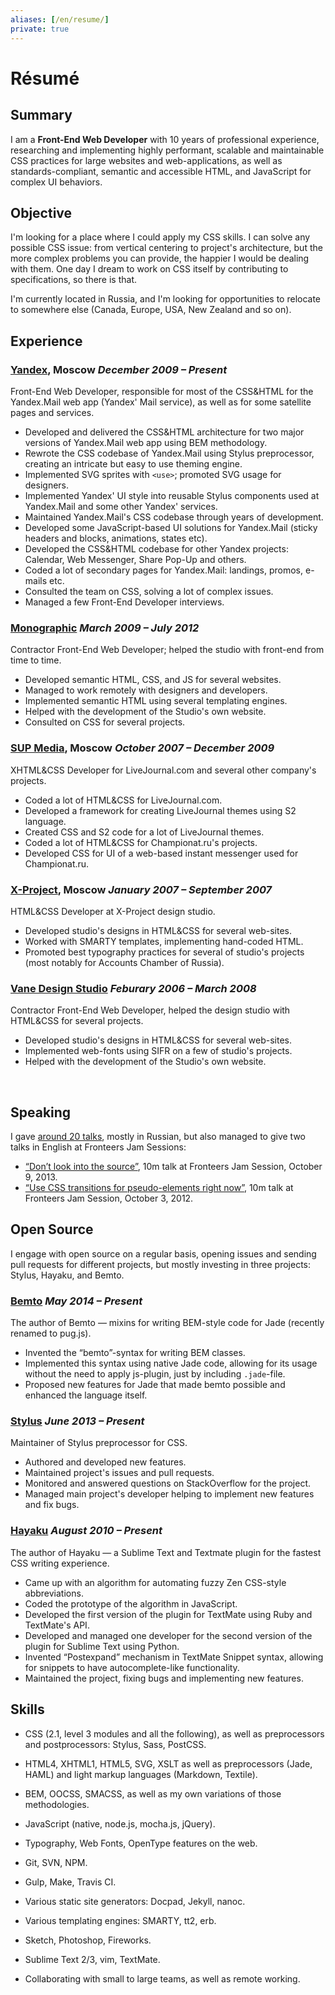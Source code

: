 ```yaml
---
aliases: [/en/resume/]
private: true
---
```


# Résumé

## Summary

I am a **Front-End Web Developer** with 10 years of professional experience, researching and implementing highly performant, scalable and maintainable CSS practices for large websites and web-applications, as well as standards-compliant, semantic and accessible HTML, and JavaScript for complex UI behaviors.


## Objective

I'm looking for a place where I could apply my CSS skills. I can solve any possible CSS issue: from vertical centering to project's architecture, but the more complex problems you can provide, the happier I would be dealing with them. One day I dream to work on CSS itself by contributing to specifications, so there is that.

I'm currently located in Russia, and I'm looking for opportunities to relocate to somewhere else (Canada, Europe, USA, New Zealand and so on).

## Experience

### [Yandex](https://yandex.com/company/), Moscow    _December 2009 – Present_

Front-End Web Developer, responsible for most of the CSS&HTML for the Yandex.Mail web app (Yandex' Mail service), as well as for some satellite pages and services.

- Developed and delivered the CSS&HTML architecture for two major versions of Yandex.Mail web app using BEM methodology.
- Rewrote the CSS codebase of Yandex.Mail using Stylus preprocessor, creating an intricate but easy to use theming engine.
- Implemented SVG sprites with `<use>`; promoted SVG usage for designers.
- Implemented Yandex' UI style into reusable Stylus components used at Yandex.Mail and some other Yandex' services.
- Maintained Yandex.Mail's CSS codebase through years of development.
- Developed some JavaScript-based UI solutions for Yandex.Mail (sticky headers and blocks, animations, states etc).
- Developed the CSS&HTML codebase for other Yandex projects: Calendar, Web Messenger, Share Pop-Up and others.
- Coded a lot of secondary pages for Yandex.Mail: landings, promos, e-mails etc.
- Consulted the team on CSS, solving a lot of complex issues.
- Managed a few Front-End Developer interviews.


### [Monographic](http://monographic.ru)    _March 2009 – July 2012_

Contractor Front-End Web Developer; helped the studio with front-end from time to time.

- Developed semantic HTML, CSS, and JS for several websites.
- Managed to work remotely with designers and developers.
- Implemented semantic HTML using several templating engines.
- Helped with the development of the Studio's own website.
- Consulted on CSS for several projects.

### [SUP Media](https://en.wikipedia.org/wiki/SUP_Media), Moscow    _October 2007 – December 2009_

XHTML&CSS Developer for LiveJournal.com and several other company's projects.

- Coded a lot of HTML&CSS for LiveJournal.com.
- Developed a framework for creating LiveJournal themes using S2 language.
- Created CSS and S2 code for a lot of LiveJournal themes.
- Coded a lot of HTML&CSS for Championat.ru's projects.
- Developed CSS for UI of a web-based instant messenger used for Championat.ru.


### [X-Project](http://www.xproject.ru), Moscow    _January 2007 – September 2007_

HTML&CSS Developer at X-Project design studio.

- Developed studio's designs in HTML&CSS for several web-sites.
- Worked with SMARTY templates, implementing hand-coded HTML.
- Promoted best typography practices for several of studio's projects (most notably for Accounts Chamber of Russia).


### [Vane Design Studio](http://vane.ru)    _Feburary 2006 – March 2008_

Contractor Front-End Web Developer, helped the design studio with HTML&CSS for several projects.

- Developed studio's designs in HTML&CSS for several web-sites.
- Implemented web-fonts using SIFR on a few of studio's projects.
- Helped with the development of the Studio's own website.

<br class="only-print" />

## Speaking

I gave [around 20 talks](http://kizu.ru/talks/), mostly in Russian, but also managed to give two talks in English at Fronteers Jam Sessions:

- [“Don’t look into the source”](https://vimeo.com/77929464), 10m talk at Fronteers Jam Session, October 9, 2013.
- [“Use CSS transitions for pseudo-elements right now”](http://fronteers.nl/congres/2012/jam-session/use-css-transitions-for-pseudo-elements-right-now-roman-komarov), 10m talk at Fronteers Jam Session, October 3, 2012.


## Open Source

I engage with open source on a regular basis, opening issues and sending pull requests for different projects, but mostly investing in three projects: Stylus, Hayaku, and Bemto.


### [Bemto](https://github.com/kizu/bemto)    _May 2014 – Present_

The author of Bemto — mixins for writing BEM-style code for Jade (recently renamed to pug.js).

- Invented the “bemto”-syntax for writing BEM classes.
- Implemented this syntax using native Jade code, allowing for its usage without the need to apply js-plugin, just by including `.jade`-file.
- Proposed new features for Jade that made bemto possible and enhanced the language itself.


### [Stylus](https://github.com/stylus/stylus/)    _June 2013 – Present_

Maintainer of Stylus preprocessor for CSS.

- Authored and developed new features.
- Maintained project's issues and pull requests.
- Monitored and answered questions on StackOverflow for the project.
- Managed main project's developer helping to implement new features and fix bugs.

### [Hayaku](https://github.com/hayaku/hayaku)    _August 2010 – Present_

The author of Hayaku — a Sublime Text and Textmate plugin for the fastest CSS writing experience.

- Came up with an algorithm for automating fuzzy Zen CSS-style abbreviations.
- Coded the prototype of the algorithm in JavaScript.
- Developed the first version of the plugin for TextMate using Ruby and TextMate's API.
- Developed and managed one developer for the second version of the plugin for Sublime Text using Python.
- Invented “Postexpand” mechanism in TextMate Snippet syntax, allowing for snippets to have autocomplete-like functionality.
- Maintained the project, fixing bugs and implementing new features.


## Skills

- CSS (2.1, level 3 modules and all the following), as well as preprocessors and postprocessors: Stylus, Sass, PostCSS.
- HTML4, XHTML1, HTML5, SVG, XSLT as well as preprocessors (Jade, HAML) and light markup languages (Markdown, Textile).
- BEM, OOCSS, SMACSS, as well as my own variations of those methodologies.
- JavaScript (native, node.js, mocha.js, jQuery).
- Typography, Web Fonts, OpenType features on the web.
- Git, SVN, NPM.
- Gulp, Make, Travis CI.

- Various static site generators: Docpad, Jekyll, nanoc.
- Various templating engines: SMARTY, tt2, erb.
- Sketch, Photoshop, Fireworks.
- Sublime Text 2/3, vim, TextMate.
- Collaborating with small to large teams, as well as remote working.

